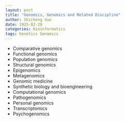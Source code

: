 ```yaml
---
layout: post
title: "Genomics, Genomics and Related Discipline"
author: Shicheng Guo
date: 1925-02-28
categories: bioinformatics
tags: Genetics Genomics
---
```


* Comparative genomics
* Functional genomics
* Population genomics
* Structural genomics
* Epigenomics
* Metagenomics
* Genomic medicine
* Synthetic biology and bioengineering
* Computational genomics
* Pathogenomics
* Personal genomics
* Transcriptomics
* Psychogenomics
